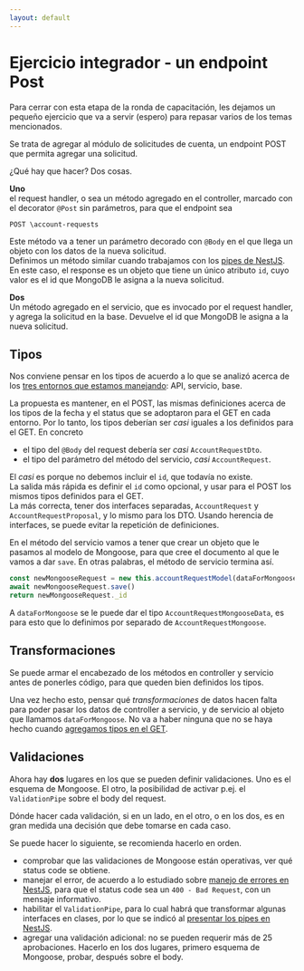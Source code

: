 ```yaml
---
layout: default
---
```


# Ejercicio integrador - un endpoint Post
Para cerrar con esta etapa de la ronda de capacitación, les dejamos un pequeño ejercicio que va a servir (espero) para repasar varios de los temas mencionados.

Se trata de agregar al módulo de solicitudes de cuenta, un endpoint POST que permita agregar una solicitud.

¿Qué hay que hacer? Dos cosas.

**Uno**  
el request handler, o sea un método agregado en el controller, marcado con el decorator `@Post` sin parámetros, para que el endpoint sea
```
POST \account-requests
```
Este método va a tener un parámetro decorado con `@Body` en el que llega un objeto con los datos de la nueva solicitud.  
Definimos un método similar cuando trabajamos con los [pipes de NestJS](../nesjs-basics/pipes).  
En este caso, el response es un objeto que tiene un único atributo `id`, cuyo valor es el id que MongoDB le asigna a la nueva solicitud.

**Dos**  
Un método agregado en el servicio, que es invocado por el request handler, y agrega la solicitud en la base. Devuelve el id que MongoDB le asigna a la nueva solicitud.


## Tipos
Nos conviene pensar en los tipos de acuerdo a lo que se analizó acerca de los [tres entornos que estamos manejando](./tipos): API, servicio, base.

La propuesta es mantener, en el POST, las mismas definiciones acerca de los tipos de la fecha y el status que se adoptaron para el GET en cada entorno. Por lo tanto, los tipos deberían ser _casi_ iguales a los definidos para el GET. En concreto
- el tipo del `@Body` del request debería ser _casi_ `AccountRequestDto`.
- el tipo del parámetro del método del servicio, _casi_ `AccountRequest`.

El _casi_ es porque no debemos incluir el `id`, que todavía no existe.  
La salida más rápida es definir el `id` como opcional, y usar para el POST los mismos tipos definidos para el GET.  
La más correcta, tener dos interfaces separadas, `AccountRequest` y `AccountRequestProposal`, y lo mismo para los DTO. Usando herencia de interfaces, se puede evitar la repetición de definiciones.

En el método del servicio vamos a tener que crear un objeto que le pasamos al modelo de Mongoose, para que cree el documento al que le vamos a dar `save`. En otras palabras, el método de servicio termina así.
``` typescript
const newMongooseRequest = new this.accountRequestModel(dataForMongoose)
await newMongooseRequest.save()
return newMongooseRequest._id
```

A `dataForMongoose` se le puede dar el tipo `AccountRequestMongooseData`, es para esto que lo definimos por separado de `AccountRequestMongoose`.


## Transformaciones
Se puede armar el encabezado de los métodos en controller y servicio antes de ponerles código, para que queden bien definidos los tipos.

Una vez hecho esto, pensar qué _transformaciones_ de datos hacen falta para poder pasar los datos de controller a servicio, y de servicio al objeto que llamamos `dataForMongoose`. No va a haber ninguna que no se haya hecho cuando [agregamos tipos en el GET](./tipos).


## Validaciones
Ahora hay **dos** lugares en los que se pueden definir validaciones. 
Uno es el esquema de Mongoose. 
El otro, la posibilidad de activar p.ej. el `ValidationPipe` sobre el body del request. 

Dónde hacer cada validación, si en un lado, en el otro, o en los dos, es en gran medida una decisión que debe tomarse en cada caso.

Se puede hacer lo siguiente, se recomienda hacerlo en orden.
- comprobar que las validaciones de Mongoose están operativas, ver qué status code se obtiene.
- manejar el error, de acuerdo a lo estudiado sobre [manejo de errores en NestJS](../nestjs-basics/manejo-de-errores), para que el status code sea un `400 - Bad Request`, con un mensaje informativo.
- habilitar el `ValidationPipe`, para lo cual habrá que transformar algunas interfaces en clases, por lo que se indicó al [presentar los pipes en NestJS](../nesjs-basics/pipes).
- agregar una validación adicional: no se pueden requerir más de 25 aprobaciones. Hacerlo en los dos lugares, primero esquema de Mongoose, probar, después sobre el body.
